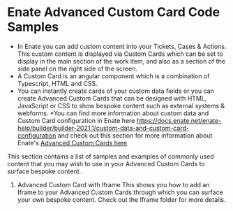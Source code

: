 # Enate Advanced Custom Card Code Samples

* In Enate you can add custom content into your Tickets, Cases & Actions. This custom content is displayed via Custom Cards which can be set to display in the main section of the work item, and also as a section of the side panel on the right side of the screen.
* A Custom Card is an angular component which is a combination of Typescript, HTML and CSS. 
* You can instantly create cards of your custom data fields or you can create Advanced Custom Cards that can be designed with HTML, JavaScript or CSS to show bespoke content such as external systems & webforms.
*You can find more information about custom data and Custom Card configuration in Enate here https://docs.enate.net/enate-help/builder/builder-2021.1/custom-data-and-custom-card-configuration and check out this section for more information about Enate's [Advanced Custom Cards here](https://docs.enate.net/enate-help/builder/builder-2021.1/custom-data-and-custom-card-configuration/super-flexible-cards)

This section contains a list of samples and examples of commonly used content that you may wish to use in your Advanced Custom Cards to surface bespoke content.

1. Advanced Custom Card with Iframe
This shows you how to add an Iframe to your Advanced Custom Cards through which you can surface your own bespoke content. Check out the Iframe folder for more details.
